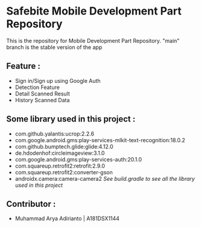 # Safebite Mobile Development Part Repository

This is the repository for Mobile Development Part Repository. "main" branch is the stable version of the app


## Feature :
- Sign in/Sign up using Google Auth
- Detection Feature
- Detail Scanned Result
- History Scanned Data

## Some library used in this project :
- com.github.yalantis:ucrop:2.2.6
- com.google.android.gms:play-services-mlkit-text-recognition:18.0.2
- com.github.bumptech.glide:glide:4.12.0
- de.hdodenhof:circleimageview:3.1.0
- com.google.android.gms:play-services-auth:20.1.0
- com.squareup.retrofit2:retrofit:2.9.0
- com.squareup.retrofit2:converter-gson
- androidx.camera:camera-camera2
*See build.gradle to see all the library used in this project* 


## Contributor :
- Muhammad Arya Adirianto | A181DSX1144

